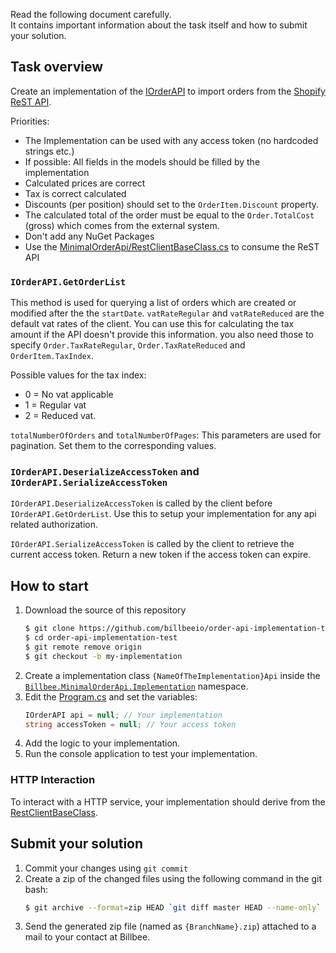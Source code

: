 Read the following document carefully.  
It contains important information about the task itself and how to submit your solution.

## Task overview

Create an implementation of the [IOrderAPI](./MinimalOrderApi/IOrderAPI.cs) to import orders from the [Shopify ReST API](https://shopify.dev/docs/admin-api/rest/).

Priorities:
- The Implementation can be used with any access token (no hardcoded strings etc.)
- If possible: All fields in the models should be filled by the implementation
- Calculated prices are correct
- Tax is correct calculated
- Discounts (per position) should set to the `OrderItem.Discount` property.
- The calculated total of the order must be equal to the `Order.TotalCost` (gross) which comes from the external system.
- Don't add any NuGet Packages
- Use the [MinimalOrderApi/RestClientBaseClass.cs](MinimalOrderApi/RestClientBaseClass.cs) to consume the ReST API

### `IOrderAPI.GetOrderList`
This method is used for querying a list of orders which are created or modified after the the `startDate`.
`vatRateRegular` and `vatRateReduced` are the default vat rates of the client. You can use this for calculating the tax amount
if the API doesn't provide this information.
you also need those to specify `Order.TaxRateRegular`, `Order.TaxRateReduced` and `OrderItem.TaxIndex`.

Possible values for the tax index:
- 0 = No vat applicable
- 1 = Regular vat
- 2 = Reduced vat.

`totalNumberOfOrders` and `totalNumberOfPages`: This parameters are used for pagination. Set them to the corresponding values.

### `IOrderAPI.DeserializeAccessToken` and `IOrderAPI.SerializeAccessToken`
`IOrderAPI.DeserializeAccessToken` is called by the client before `IOrderAPI.GetOrderList`. 
Use this to setup your implementation for any api related authorization.

`IOrderAPI.SerializeAccessToken` is called by the client to retrieve the current access token. Return a new token if the access token can expire.

## How to start
1. Download the source of this repository
   ```bash
   $ git clone https://github.com/billbeeio/order-api-implementation-test.git
   $ cd order-api-implementation-test
   $ git remote remove origin
   $ git checkout -b my-implementation
   ```
2. Create a implementation class `{NameOfTheImplementation}Api` inside the [`Billbee.MinimalOrderApi.Implementation`](./MinimalOrderApi/Implementation) namespace.
3. Edit the [Program.cs](./MinimalOrderApi/Program.cs) and set the variables:
   ```C#
   IOrderAPI api = null; // Your implementation
   string accessToken = null; // Your access token
   ```
4. Add the logic to your implementation.
5. Run the console application to test your implementation.

### HTTP Interaction
To interact with a HTTP service, your implementation should derive from the [RestClientBaseClass](./MinimalOrderApi/RestClientBaseClass.cs).

## Submit your solution
1. Commit your changes using `git commit`
2. Create a zip of the changed files using the following command in the git bash:
   ```bash
   $ git archive --format=zip HEAD `git diff master HEAD --name-only` > `git branch --show-current`.zip
   ````
3. Send the generated zip file (named as `{BranchName}.zip`) attached to a mail to your contact at Billbee.

